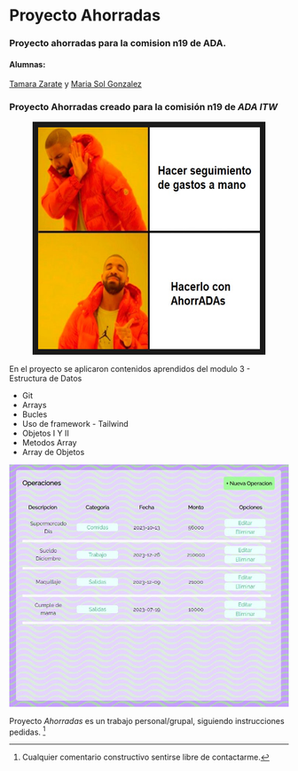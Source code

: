 # Proyecto Ahorradas
### Proyecto ahorradas para la comision n19 de ADA.

#### Alumnas:

[Tamara Zarate](https://github.com/taty3385) y 
[Maria Sol Gonzalez](https://github.com/GonzalezMariaSol)

### Proyecto **Ahorradas** creado para la comisión n19 de *ADA ITW*

<p align="center">
  <img src="https://github.com/GonzalezMariaSol/Colaboracion-ProjectoAhorradas/blob/main/img/drake-meme.jpg?raw=true" width="400" height="400" border="10"/>
</p>


En el proyecto se aplicaron contenidos aprendidos del modulo 3 - Estructura de Datos
- Git
- Arrays
- Bucles
- Uso de framework - Tailwind
- Objetos I Y II
- Metodos Array
- Array de Objetos


![Capture](https://github.com/GonzalezMariaSol/Colaboracion-ProjectoAhorradas/blob/main/img/operationsPicture.JPG?raw=true)







Proyecto *Ahorradas* es un trabajo personal/grupal, siguiendo instrucciones pedidas. [^.]

[^.]: Cualquier comentario constructivo sentirse libre de contactarme.
